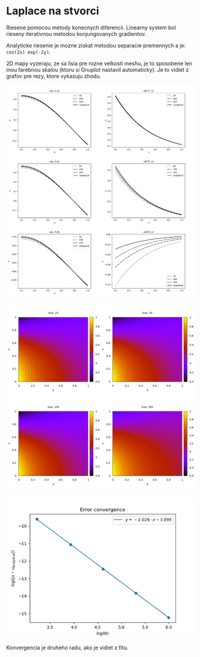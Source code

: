 # Laplace na stvorci

Riesene pomocou metody konecnych diferencii.
Linearny system bol rieseny iterativnou metodou konjungovanych gradientov.

Analyticke riesenie je mozne ziskat metodou separacie premennych a je: `cos(2x) exp(-2y)`.

2D mapy vyzeraju, ze sa lisia pre rozne velkosti meshu, je to sposobene len inou farebnou skalou (ktoru si Gnuplot nastavil automaticky).
Je to vidiet z grafov pre rezy, ktore vykazuju zhodu.

![](slice_plots.png)

![](maps.png)

![](error.png)

Konvergencia je druheho radu, ako je vidiet z fitu.
